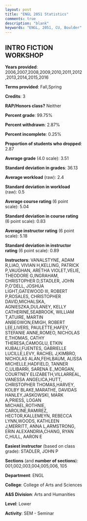 ```yaml
---
layout: post
title: "ENGL 2051 Statistics"
comments: true
description: "blank"
keywords: "ENGL, 2051, CU, Boulder"
--- 
```

<head>
<script src="https://ajax.googleapis.com/ajax/libs/jquery/2.1.3/jquery.min.js"></script>
<script src="https://dl.dropboxusercontent.com/s/pc42nxpaw1ea4o9/highcharts.js?dl=0"></script>
<!-- <script src="../assets/js/highcharts.js"></script> -->
<style type="text/css">@font-face {
	font-family: "Bebas Neue";
	src: url(https://www.filehosting.org/file/details/544349/BebasNeue%20Regular.otf) format("opentype");
	}
	h1.Bebas { 
		font-family: "Bebas Neue", Verdana, Tahoma;
	}
</style>
</head>
<body>
	<div id="container" style="float: right; width: 45%; height: 88%; margin-left: 2.5%; margin-right: 2.5%;"></div>
	<script language="JavaScript">
		$(document).ready(function() {
		var chart = {type: 'column'};
		var title = {text: 'Grade Distribution'};
		var xAxis = {categories: ['A','B','C','D','F'],crosshair: true};
		var yAxis = {min: 0,title: {text: 'Percentage'}};
		var tooltip = {headerFormat: '<center><b><span style="font-size:20px">{point.key}</span></b></center>',
		               pointFormat: '<td style="padding:0"><b>{point.y:.1f}%</b></td>',
		               footerFormat: '</table>',shared: true,useHTML: true};
		var plotOptions = {column: {pointPadding: 0.0,borderWidth: 0}};  
		var credits = {enabled: false};var series= [{name: 'Percent',data: [68.37,23.41,4.77,1.1,2.36,]}];
		var json = {};
		json.chart = chart;
		json.title = title;
		json.tooltip = tooltip;
		json.xAxis = xAxis;
		json.yAxis = yAxis;  
		json.series = series;
		json.plotOptions = plotOptions;  
		json.credits = credits;
		$('#container').highcharts(json);
	});
	</script>
</body>
			   
## INTRO FICTION WORKSHOP

**Years provided**: 2006,2007,2008,2009,2010,2011,2012,2013,2014,2015,2016

**Terms provided**: Fall,Spring

**Credits**: 3

**RAP/Honors class?** Neither

**Percent grade**: 99.75%

**Percent withdrawn**: 2.87%

**Percent incomplete**: 0.25%

**Proportion of students who dropped**: 2.87

**Average grade** (4.0 scale): 3.51

**Standard deviation in grades**: 36.13

**Average workload** (raw): 2.4

**Standard deviation in workload** (raw): 0.5

**Average course rating** (6 point scale): 5.04

**Standard deviation in course rating** (6 point scale): 0.83

**Average instructor rating** (6 point scale): 5.18

**Standard deviation in instructor rating** (6 point scale): 0.89

**Instructors**: VANALSTYNE, ADAM R,LIAO, VIVIAN H,KELLING, PATRICK P,VAUGHAN, ARETHA VIOLET,VELIE, THEODORE G,INGRAHAM, CHRISTOPHER D,STADLER, JOHN P,O'DELL, JOSHUA LIGHT,GATEWOOD III, ROBERT P,ROSALES, CHRISTOPHER DAVID,MICHALSKA, AGNIESZKA,DULANEY, KELLY CATHERINE,SEABROOK, WILLIAM T,ATUIRE, MARTIN ANBEGWON,EMIGH, ROBERT LEE,LIVERS, PAULETTE,HAFEY, STEFANIE ANNE,ROMEO, NICHOLAS E,THOMAS, CATHY THERESA,CAMOGLU, ETKIN KUBALI,FUENTES, GABRIELLE LUCILLE,LEVY, RACHEL J,KIMBRO, NICHOLAS ALAN,FEHLBAUM, ALISSA MICHELLE,HADFIELD, TANNER C,ULIBARRI, SARENA E.,MORGAN, COURTNEY ELIZABETH,VILLARREAL, VANESSA ANGELICA,HUTT, CHRISTOPHER THOMAS,HARVEY, KOLBY BLAKE,MARATHE, DAVIDAS HANLEY,JASKOWSKI, MARK A,PRIESS, LOGAN MICHAEL,ROTHNIE, CAROLINE,RAMIREZ, HECTOR,KALLEMEYN, REBECCA LYNN,WOODS, KATHLEEN J,MERRITT, ANNA L,ARMSTRONG, ERIN ALEXANDRIA,CHANG, RYAN C,HULL, AARON E

**Easiest instructor** (based on class grade): STADLER, JOHN P

**Sections** (and **number of sections**): 001,002,003,004,005,006, 105

**Department**: ENGL

**College**: College of Arts and Sciences

**A&S Division**: Arts and Humanities

**Level**: Lower

**Activity**: SEM - Seminar